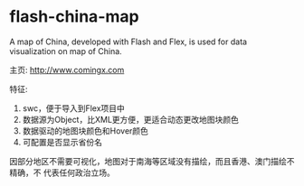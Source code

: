 flash-china-map
===============

A map of China, developed with Flash and Flex, is used for data visualization on map of China.

主页: http://www.comingx.com

特征:
1. swc，便于导入到Flex项目中
2. 数据源为Object，比XML更方便，更适合动态更改地图块颜色
3. 数据驱动的地图块颜色和Hover颜色
4. 可配置是否显示省份名

因部分地区不需要可视化，地图对于南海等区域没有描绘，而且香港、澳门描绘不精确，不
代表任何政治立场。

